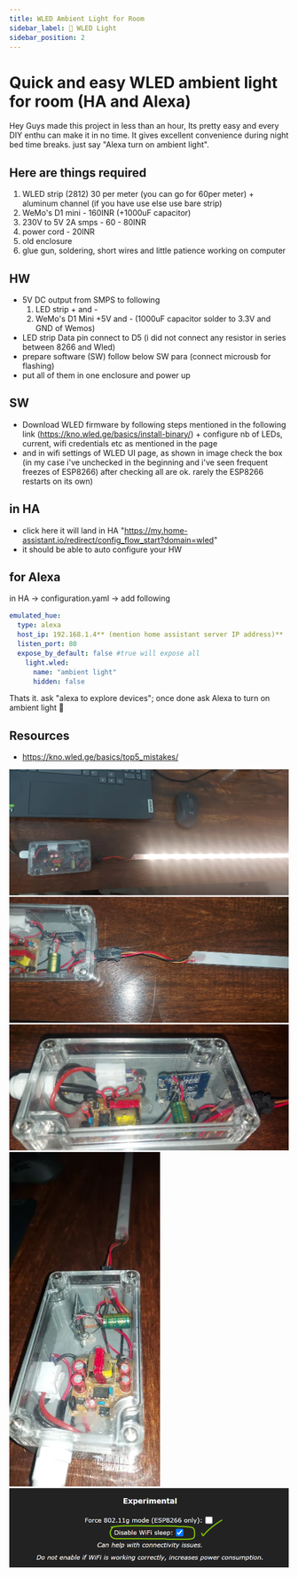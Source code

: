```yaml
---
title: WLED Ambient Light for Room
sidebar_label: 🌈 WLED Light
sidebar_position: 2
---
```


# Quick and easy WLED ambient light for room (HA and Alexa)

Hey Guys made this project in less than an hour, Its pretty easy and every DIY enthu can make it in no time. It gives excellent convenience during night bed time breaks. just say "Alexa turn on ambient light".

## Here are things required

1. WLED strip (2812) 30 per meter (you can go for 60per meter) + aluminum channel (if you have use else use bare strip)
2. WeMo's D1 mini - 160INR (+1000uF capacitor)
3. 230V to 5V 2A smps - 60 - 80INR
4. power cord - 20INR
5. old enclosure
6. glue gun, soldering, short wires and little patience working on computer

## HW

- 5V DC output from SMPS to following  
    1) LED strip + and -
    2) WeMo's D1 Mini +5V and - (1000uF capacitor solder to 3.3V and GND of Wemos)
- LED strip Data pin connect to D5 (i did not connect any resistor in series between 8266 and Wled)
- prepare software (SW) follow below SW para (connect microusb for flashing)
- put all of them in one enclosure and power up

## SW

- Download WLED firmware by following steps mentioned in the following link (https://kno.wled.ge/basics/install-binary/) + configure nb of LEDs, current, wifi credentials etc as mentioned in the page
- and in wifi settings of WLED UI page, as shown in image check the box (in my case i've unchecked in the beginning and i've seen frequent freezes of ESP8266) after checking all are ok. rarely the ESP8266 restarts on its own)

## in HA

- click here it will land in HA "https://my.home-assistant.io/redirect/config_flow_start?domain=wled"
- it should be able to auto configure your HW 

## for Alexa

in HA -> configuration.yaml -> add following

```yaml
emulated_hue:
  type: alexa
  host_ip: 192.168.1.4** (mention home assistant server IP address)**
  listen_port: 80
  expose_by_default: false #true will expose all
    light.wled:
      name: "ambient light"
      hidden: false
```

Thats it. ask "alexa to explore devices"; once done ask Alexa to turn on ambient light 🙂

## Resources

- https://kno.wled.ge/basics/top5_mistakes/

  
![alt text](img/wled-ambient-light-for-room-0.png)
![alt text](img/wled-ambient-light-for-room-1.png)
![alt text](img/wled-ambient-light-for-room-2.png)
![alt text](img/wled-ambient-light-for-room-3.png)
![alt text](img/wled-ambient-light-for-room-4.png)
